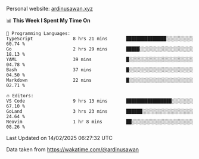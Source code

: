 Personal website: [ardinusawan.xyz](https://ardinusawan.xyz)

<!--START_SECTION:waka-->
📊 **This Week I Spent My Time On** 

```text
💬 Programming Languages: 
TypeScript               8 hrs 21 mins       ███████████████░░░░░░░░░░   60.74 % 
Go                       2 hrs 29 mins       █████░░░░░░░░░░░░░░░░░░░░   18.13 % 
YAML                     39 mins             █░░░░░░░░░░░░░░░░░░░░░░░░   04.78 % 
Bash                     37 mins             █░░░░░░░░░░░░░░░░░░░░░░░░   04.50 % 
Markdown                 22 mins             █░░░░░░░░░░░░░░░░░░░░░░░░   02.71 % 

🔥 Editors: 
VS Code                  9 hrs 13 mins       █████████████████░░░░░░░░   67.10 % 
GoLand                   3 hrs 23 mins       ██████░░░░░░░░░░░░░░░░░░░   24.64 % 
Neovim                   1 hr 8 mins         ██░░░░░░░░░░░░░░░░░░░░░░░   08.26 % 
```


 Last Updated on 14/02/2025 06:27:32 UTC
<!--END_SECTION:waka-->
Data taken from https://wakatime.com/@ardinusawan
